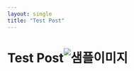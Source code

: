 ```yaml
---
layout: single
title: "Test Post"
---
```


# Test Post![샘플이미지](../images/2024-04-13-first/샘플이미지.png)

